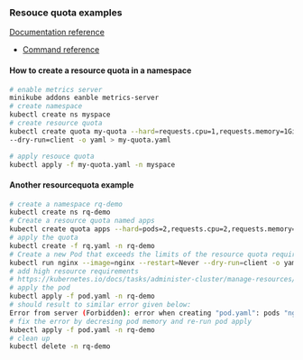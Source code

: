 ### Resouce quota examples

[Documentation reference](https://kubernetes.io/docs/tasks/administer-cluster/manage-resources/quota-memory-cpu-namespace/)

* [Command reference](https://kubernetes.io/docs/reference/generated/kubectl/kubectl-commands#-em-quota-em-) 

#### How to create a resource quota in a namespace
```bash
# enable metrics server
minikube addons eanble metrics-server
# create namespace
kubectl create ns myspace
# create resource quota
kubectl create quota my-quota --hard=requests.cpu=1,requests.memory=1Gi,limits.cpu=2,limits.memory=2Gi --namespace myspace \
--dry-run=client -o yaml > my-quota.yaml

# apply resouce quota
kubectl apply -f my-quota.yaml -n myspace
```
#### Another resourcequota example
```bash
# create a namespace rq-demo
kubectl create ns rq-demo
# Create a resource quota named apps
kubectl create quota apps --hard=pods=2,requests.cpu=2,requests.memory=500m --dry-run=client -o yaml > rq.yaml
# apply the quota
kubectl create -f rq.yaml -n rq-demo
# Create a new Pod that exceeds the limits of the resource quota requirements
kubectl run nginx --image=nginx --restart=Never --dry-run=client -o yaml > pod.yaml
# add high resource requirements
# https://kubernetes.io/docs/tasks/administer-cluster/manage-resources/memory-default-namespace/
# apply the pod
kubectl apply -f pod.yaml -n rq-demo
# should result to similar error given below:
Error from server (Forbidden): error when creating "pod.yaml": pods "nginx" is forbidden: exceeded quota: apps, requested: requests.memory=512Mi, used: requests.memory=0, limited: requests.memory=500m
# fix the error by decresing pod memory and re-run pod apply
kubectl apply -f pod.yaml -n rq-demo
# clean up
kubectl delete -n rq-demo
```

